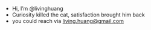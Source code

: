 - Hi, I’m @livinghuang
- Curiosity killed the cat, satisfaction brought him back 
- you could reach via living.huang@gmail.com

<!---
livinghuang/livinghuang is a ✨ special ✨ repository because its `README.md` (this file) appears on your GitHub profile.
You can click the Preview link to take a look at your changes.
--->
